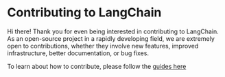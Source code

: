 # Contributing to LangChain

Hi there! Thank you for even being interested in contributing to LangChain.
As an open-source project in a rapidly developing field, we are extremely open to contributions, whether they involve new features, improved infrastructure, better documentation, or bug fixes.

To learn about how to contribute, please follow the [guides here](https://python.langchain.com/docs/contributing/)